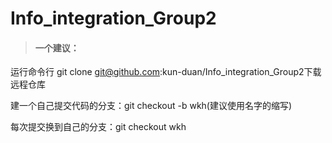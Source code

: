 # Info_integration_Group2

> ####  一个建议：

运行命令行 git clone git@github.com:kun-duan/Info_integration_Group2下载远程仓库

建一个自己提交代码的分支：git checkout -b wkh(建议使用名字的缩写)

每次提交换到自己的分支：git checkout wkh